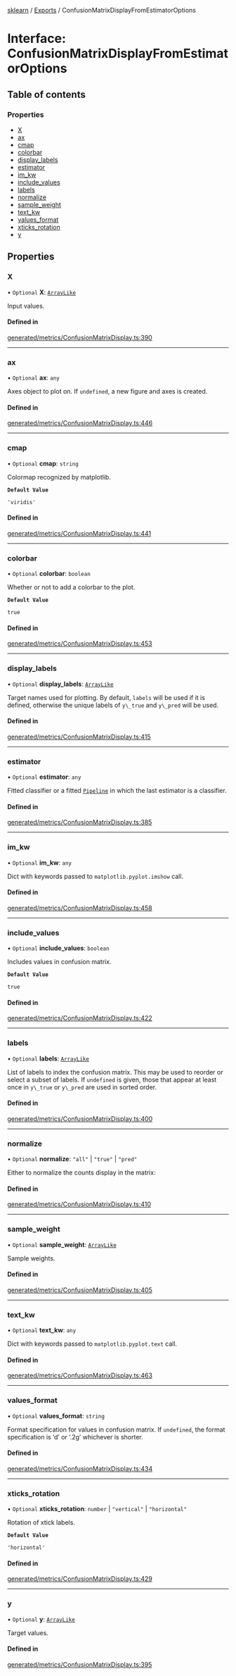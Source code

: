 [sklearn](../readme.md) / [Exports](../modules.md) / ConfusionMatrixDisplayFromEstimatorOptions

# Interface: ConfusionMatrixDisplayFromEstimatorOptions

## Table of contents

### Properties

- [X](ConfusionMatrixDisplayFromEstimatorOptions.md#x)
- [ax](ConfusionMatrixDisplayFromEstimatorOptions.md#ax)
- [cmap](ConfusionMatrixDisplayFromEstimatorOptions.md#cmap)
- [colorbar](ConfusionMatrixDisplayFromEstimatorOptions.md#colorbar)
- [display\_labels](ConfusionMatrixDisplayFromEstimatorOptions.md#display_labels)
- [estimator](ConfusionMatrixDisplayFromEstimatorOptions.md#estimator)
- [im\_kw](ConfusionMatrixDisplayFromEstimatorOptions.md#im_kw)
- [include\_values](ConfusionMatrixDisplayFromEstimatorOptions.md#include_values)
- [labels](ConfusionMatrixDisplayFromEstimatorOptions.md#labels)
- [normalize](ConfusionMatrixDisplayFromEstimatorOptions.md#normalize)
- [sample\_weight](ConfusionMatrixDisplayFromEstimatorOptions.md#sample_weight)
- [text\_kw](ConfusionMatrixDisplayFromEstimatorOptions.md#text_kw)
- [values\_format](ConfusionMatrixDisplayFromEstimatorOptions.md#values_format)
- [xticks\_rotation](ConfusionMatrixDisplayFromEstimatorOptions.md#xticks_rotation)
- [y](ConfusionMatrixDisplayFromEstimatorOptions.md#y)

## Properties

### X

• `Optional` **X**: [`ArrayLike`](../modules.md#arraylike)

Input values.

#### Defined in

[generated/metrics/ConfusionMatrixDisplay.ts:390](https://github.com/transitive-bullshit/scikit-learn-ts/blob/367336a/packages/sklearn/src/generated/metrics/ConfusionMatrixDisplay.ts#L390)

___

### ax

• `Optional` **ax**: `any`

Axes object to plot on. If `undefined`, a new figure and axes is created.

#### Defined in

[generated/metrics/ConfusionMatrixDisplay.ts:446](https://github.com/transitive-bullshit/scikit-learn-ts/blob/367336a/packages/sklearn/src/generated/metrics/ConfusionMatrixDisplay.ts#L446)

___

### cmap

• `Optional` **cmap**: `string`

Colormap recognized by matplotlib.

**`Default Value`**

`'viridis'`

#### Defined in

[generated/metrics/ConfusionMatrixDisplay.ts:441](https://github.com/transitive-bullshit/scikit-learn-ts/blob/367336a/packages/sklearn/src/generated/metrics/ConfusionMatrixDisplay.ts#L441)

___

### colorbar

• `Optional` **colorbar**: `boolean`

Whether or not to add a colorbar to the plot.

**`Default Value`**

`true`

#### Defined in

[generated/metrics/ConfusionMatrixDisplay.ts:453](https://github.com/transitive-bullshit/scikit-learn-ts/blob/367336a/packages/sklearn/src/generated/metrics/ConfusionMatrixDisplay.ts#L453)

___

### display\_labels

• `Optional` **display\_labels**: [`ArrayLike`](../modules.md#arraylike)

Target names used for plotting. By default, `labels` will be used if it is defined, otherwise the unique labels of `y\_true` and `y\_pred` will be used.

#### Defined in

[generated/metrics/ConfusionMatrixDisplay.ts:415](https://github.com/transitive-bullshit/scikit-learn-ts/blob/367336a/packages/sklearn/src/generated/metrics/ConfusionMatrixDisplay.ts#L415)

___

### estimator

• `Optional` **estimator**: `any`

Fitted classifier or a fitted [`Pipeline`](sklearn.pipeline.Pipeline.html#sklearn.pipeline.Pipeline "sklearn.pipeline.Pipeline") in which the last estimator is a classifier.

#### Defined in

[generated/metrics/ConfusionMatrixDisplay.ts:385](https://github.com/transitive-bullshit/scikit-learn-ts/blob/367336a/packages/sklearn/src/generated/metrics/ConfusionMatrixDisplay.ts#L385)

___

### im\_kw

• `Optional` **im\_kw**: `any`

Dict with keywords passed to `matplotlib.pyplot.imshow` call.

#### Defined in

[generated/metrics/ConfusionMatrixDisplay.ts:458](https://github.com/transitive-bullshit/scikit-learn-ts/blob/367336a/packages/sklearn/src/generated/metrics/ConfusionMatrixDisplay.ts#L458)

___

### include\_values

• `Optional` **include\_values**: `boolean`

Includes values in confusion matrix.

**`Default Value`**

`true`

#### Defined in

[generated/metrics/ConfusionMatrixDisplay.ts:422](https://github.com/transitive-bullshit/scikit-learn-ts/blob/367336a/packages/sklearn/src/generated/metrics/ConfusionMatrixDisplay.ts#L422)

___

### labels

• `Optional` **labels**: [`ArrayLike`](../modules.md#arraylike)

List of labels to index the confusion matrix. This may be used to reorder or select a subset of labels. If `undefined` is given, those that appear at least once in `y\_true` or `y\_pred` are used in sorted order.

#### Defined in

[generated/metrics/ConfusionMatrixDisplay.ts:400](https://github.com/transitive-bullshit/scikit-learn-ts/blob/367336a/packages/sklearn/src/generated/metrics/ConfusionMatrixDisplay.ts#L400)

___

### normalize

• `Optional` **normalize**: ``"all"`` \| ``"true"`` \| ``"pred"``

Either to normalize the counts display in the matrix:

#### Defined in

[generated/metrics/ConfusionMatrixDisplay.ts:410](https://github.com/transitive-bullshit/scikit-learn-ts/blob/367336a/packages/sklearn/src/generated/metrics/ConfusionMatrixDisplay.ts#L410)

___

### sample\_weight

• `Optional` **sample\_weight**: [`ArrayLike`](../modules.md#arraylike)

Sample weights.

#### Defined in

[generated/metrics/ConfusionMatrixDisplay.ts:405](https://github.com/transitive-bullshit/scikit-learn-ts/blob/367336a/packages/sklearn/src/generated/metrics/ConfusionMatrixDisplay.ts#L405)

___

### text\_kw

• `Optional` **text\_kw**: `any`

Dict with keywords passed to `matplotlib.pyplot.text` call.

#### Defined in

[generated/metrics/ConfusionMatrixDisplay.ts:463](https://github.com/transitive-bullshit/scikit-learn-ts/blob/367336a/packages/sklearn/src/generated/metrics/ConfusionMatrixDisplay.ts#L463)

___

### values\_format

• `Optional` **values\_format**: `string`

Format specification for values in confusion matrix. If `undefined`, the format specification is ‘d’ or ‘.2g’ whichever is shorter.

#### Defined in

[generated/metrics/ConfusionMatrixDisplay.ts:434](https://github.com/transitive-bullshit/scikit-learn-ts/blob/367336a/packages/sklearn/src/generated/metrics/ConfusionMatrixDisplay.ts#L434)

___

### xticks\_rotation

• `Optional` **xticks\_rotation**: `number` \| ``"vertical"`` \| ``"horizontal"``

Rotation of xtick labels.

**`Default Value`**

`'horizontal'`

#### Defined in

[generated/metrics/ConfusionMatrixDisplay.ts:429](https://github.com/transitive-bullshit/scikit-learn-ts/blob/367336a/packages/sklearn/src/generated/metrics/ConfusionMatrixDisplay.ts#L429)

___

### y

• `Optional` **y**: [`ArrayLike`](../modules.md#arraylike)

Target values.

#### Defined in

[generated/metrics/ConfusionMatrixDisplay.ts:395](https://github.com/transitive-bullshit/scikit-learn-ts/blob/367336a/packages/sklearn/src/generated/metrics/ConfusionMatrixDisplay.ts#L395)
